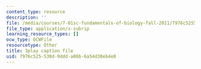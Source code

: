 ```yaml
---
content_type: resource
description: ''
file: /media/courses/7-01sc-fundamentals-of-biology-fall-2011/7976c525530d9ddda06b6a54d30eb4e8_0ZxeQqtAVl0.srt
file_type: application/x-subrip
learning_resource_types: []
ocw_type: OCWFile
resourcetype: Other
title: 3play caption file
uid: 7976c525-530d-9ddd-a06b-6a54d30eb4e8
---
```

